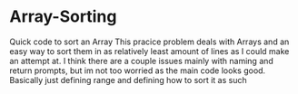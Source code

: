 # Array-Sorting
Quick code to sort an Array
This pracice problem deals with Arrays and an easy way to sort them in as relatively least amount of lines as I could make an attempt at.
I think there are a couple issues mainly with naming and return prompts, but im not too worried as the main code looks good.
Basically just defining range and defining how to sort it as such
